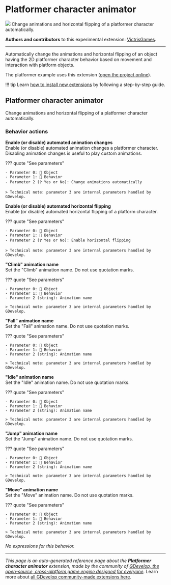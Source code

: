 # Platformer character animator

<img src="https://resources.gdevelop-app.com/assets/Icons/Glyphster Pack/Master/SVG/Sports and Fitness/Sports and Fitness_training_running_run.svg" class="extension-icon"></img>
Change animations and horizontal flipping of a platformer character automatically.

**Authors and contributors** to this experimental extension: [VictrisGames](https://gd.games/VictrisGames).

---

Automatically change the animations and horizontal flipping of an object having the 2D platformer character behavior based on movement and interaction with platform objects.

The platformer example uses this extension ([open the project online](https://editor.gdevelop.io/?project=example://platformer)).

!!! tip
    Learn [how to install new extensions](/gdevelop5/extensions/search) by following a step-by-step guide.



## Platformer character animator 

Change animations and horizontal flipping of a platformer character automatically. 

### Behavior actions

**Enable (or disable) automated animation changes**  
Enable (or disable) automated animation changes a platformer character. Disabling animation changes is useful to play custom animations.

??? quote "See parameters"

    - Parameter 0: 👾 Object
    - Parameter 1: 🧩 Behavior
    - Parameter 2 (❓ Yes or No): Change animations automatically

    > Technical note: parameter 3 are internal parameters handled by GDevelop.

**Enable (or disable) automated horizontal flipping**  
Enable (or disable) automated horizontal flipping of a platform character.

??? quote "See parameters"

    - Parameter 0: 👾 Object
    - Parameter 1: 🧩 Behavior
    - Parameter 2 (❓ Yes or No): Enable horizontal flipping

    > Technical note: parameter 3 are internal parameters handled by GDevelop.

**"Climb" animation name**  
Set the "Climb" animation name. Do not use quotation marks.

??? quote "See parameters"

    - Parameter 0: 👾 Object
    - Parameter 1: 🧩 Behavior
    - Parameter 2 (string): Animation name

    > Technical note: parameter 3 are internal parameters handled by GDevelop.

**"Fall" animation name**  
Set the "Fall" animation name. Do not use quotation marks.

??? quote "See parameters"

    - Parameter 0: 👾 Object
    - Parameter 1: 🧩 Behavior
    - Parameter 2 (string): Animation name

    > Technical note: parameter 3 are internal parameters handled by GDevelop.

**"Idle" animation name**  
Set the "Idle" animation name. Do not use quotation marks.

??? quote "See parameters"

    - Parameter 0: 👾 Object
    - Parameter 1: 🧩 Behavior
    - Parameter 2 (string): Animation name

    > Technical note: parameter 3 are internal parameters handled by GDevelop.

**"Jump" animation name**  
Set the "Jump" animation name. Do not use quotation marks.

??? quote "See parameters"

    - Parameter 0: 👾 Object
    - Parameter 1: 🧩 Behavior
    - Parameter 2 (string): Animation name

    > Technical note: parameter 3 are internal parameters handled by GDevelop.

**"Move" animation name**  
Set the "Move" animation name. Do not use quotation marks.

??? quote "See parameters"

    - Parameter 0: 👾 Object
    - Parameter 1: 🧩 Behavior
    - Parameter 2 (string): Animation name

    > Technical note: parameter 3 are internal parameters handled by GDevelop.

_No expressions for this behavior._



---

*This page is an auto-generated reference page about the **Platformer character animator** extension, made by the community of [GDevelop, the open-source, cross-platform game engine designed for everyone](https://gdevelop.io/).* Learn more about [all GDevelop community-made extensions here](/gdevelop5/extensions).